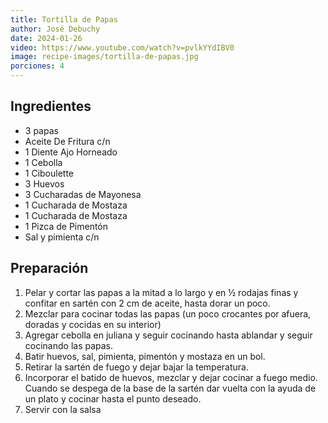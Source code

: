 ```yaml
---
title: Tortilla de Papas
author: José Debuchy
date: 2024-01-26
video: https://www.youtube.com/watch?v=pvlkYYdIBV0 
image: recipe-images/tortilla-de-papas.jpg
porciones: 4
---
```


## Ingredientes
- 3 papas
- Aceite De Fritura c/n
- 1 Diente Ajo Horneado 
- 1 Cebolla
- 1 Ciboulette
- 3 Huevos 
- 3 Cucharadas de Mayonesa 
- 1 Cucharada de Mostaza
- 1 Cucharada de Mostaza
- 1 Pizca de Pimentón
- Sal y pimienta c/n

## Preparación
1. Pelar y cortar las papas a la mitad a lo largo y en ½ rodajas finas y confitar en sartén con 2 cm de aceite, hasta dorar un poco.
2. Mezclar para cocinar todas las papas (un poco crocantes por afuera, doradas y cocidas en su interior)
3. Agregar cebolla en juliana y seguir cocinando hasta ablandar y seguir cocinando las papas.
4. Batir huevos, sal, pimienta, pimentón y mostaza en un bol.
5. Retirar la sartén de fuego y dejar bajar la temperatura.
6. Incorporar el batido de huevos, mezclar y dejar cocinar a fuego medio. Cuando se despega de la base de la sartén dar vuelta con la ayuda de un plato y cocinar hasta el punto deseado.
7. Servir con la salsa